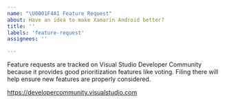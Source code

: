 ```yaml
---
name: "\U0001F4A1 Feature Request"
about: Have an idea to make Xamarin Android better?
title: ''
labels: 'feature-request'
assignees: ''

---
```


Feature requests are tracked on Visual Studio Developer Community because
it provides good prioritization features like voting. Filing there will
help ensure new features are properly considered.

https://developercommunity.visualstudio.com